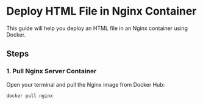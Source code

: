 # Deploy HTML File in Nginx Container

This guide will help you deploy an HTML file in an Nginx container using Docker.

## Steps

### 1. Pull Nginx Server Container

Open your terminal and pull the Nginx image from Docker Hub:
```sh
docker pull nginx
